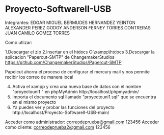 # Proyecto-SoftwareII-USB

Integrantes: 
EDGAR MIGUEL BERMUDES HERNANDEZ
YEINTON ALEXANDER PEREZ GODOY
ANDERSON FERNEY TORRES CONTRERAS
JUAN CAMILO GOMEZ TORRES

Como utlizar: 

1.Descargar el zip 
2.Insertar en el htdocs C:\xampp\htdocs
3.Descargar la aplicacion "Papercut-SMTP" de ChangemakerStudios
https://github.com/ChangemakerStudios/Papercut-SMTP

Papelcut ahorra el proceso de configurar el mercury mail 
y nos permite recibir los correo de manera local

4. Activa el xampp y crea una nueva base de datos con el nombre "proyectouni1 " en phpMyAdmin http://localhost/phpmyadmin/
5. Importa el documento sql llamado "proyectouni1.sql" que se encuentra en el mismo proyecto 
6. Ya puedes ver y probar las funciones del proyecto http://localhost/Proyecto-SoftwareII-USB-main/


Acceder como administrador:
correodeprueba@gmail.com
123456
Acceder como cliente:
correodeprueba2@gmail.com
123456
